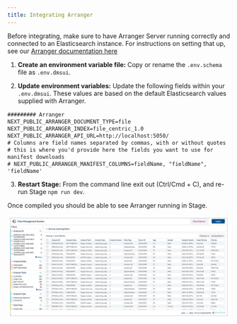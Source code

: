 ```yaml
---
title: Integrating Arranger
---
```


Before integrating, make sure to have Arranger Server running correctly and connected to an Elasticsearch instance. For instructions on setting that up, see our <a href="https://overture.bio/documentation/arranger" target="_blank" rel="noopener noreferrer">Arranger documentation here</a>

1. **Create an environment variable file:** Copy or rename the `.env.schema` file as `.env.dmsui`.

2. **Update environment variables:** Update the following fields within your `.env.dmsui`. These values are based on the default Elasticsearch values supplied with Arranger.

```ENV
######### Arranger
NEXT_PUBLIC_ARRANGER_DOCUMENT_TYPE=file
NEXT_PUBLIC_ARRANGER_INDEX=file_centric_1.0
NEXT_PUBLIC_ARRANGER_API_URL=http://localhost:5050/
# Columns are field names separated by commas, with or without quotes
# this is where you'd provide here the fields you want to use for manifest downloads
# NEXT_PUBLIC_ARRANGER_MANIFEST_COLUMNS=fieldName, "fieldName", 'fieldName'
```

3. **Restart Stage:** From the command line exit out (Ctrl/Cmd + C), and re-run Stage `npm run dev`.

Once compiled you should be able to see Arranger running in Stage.

![Entity](../../assets/dmsuiarranger.jpg 'Arranger running in Stage')
